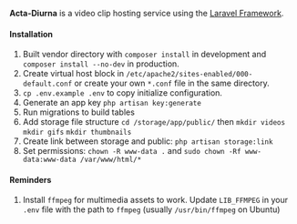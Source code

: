 **Acta-Diurna** is a video clip hosting service using the [Laravel Framework](https://github.com/laravel/laravel).

#### Installation
1. Built vendor directory with `composer install` in development and `composer install --no-dev` in production. 
1. Create virtual host block in `/etc/apache2/sites-enabled/000-default.conf` or create your own `*.conf` file in the same directory. 
1. `cp .env.example .env` to copy initialize configuration.
1. Generate an app key `php artisan key:generate`
1. Run migrations to build tables
1. Add storage file structure `cd /storage/app/public/` then `mkdir videos` `mkdir gifs` `mkdir thumbnails`
1. Create link between storage and public: `php artisan storage:link`
1. Set permissions: `chown -R www-data .` and `sudo chown -Rf www-data:www-data /var/www/html/*`
#### Reminders
1. Install `ffmpeg` for multimedia assets to work. Update `LIB_FFMPEG` in your `.env` file with the path to `ffmpeg` (usually `/usr/bin/ffmpeg` on Ubuntu)

